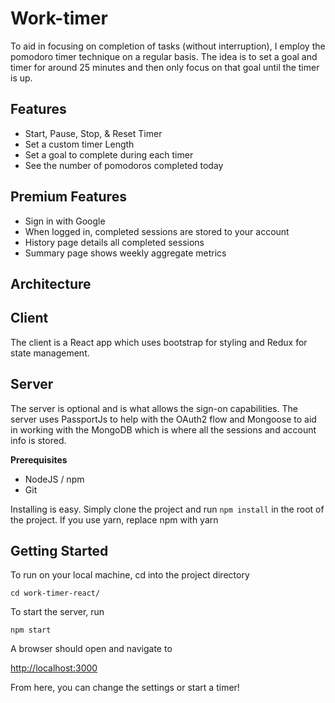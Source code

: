 # Work-timer

To aid in focusing on completion of tasks (without interruption), I employ the pomodoro timer technique on a regular basis. The idea is to set a goal and timer for around 25 minutes and then only focus on that goal until the timer is up.

## Features

- Start, Pause, Stop, & Reset Timer
- Set a custom timer Length
- Set a goal to complete during each timer
- See the number of pomodoros completed today

## Premium Features

- Sign in with Google
- When logged in, completed sessions are stored to your account
- History page details all completed sessions
- Summary page shows weekly aggregate metrics

## Architecture

## Client

The client is a React app which uses bootstrap for styling and Redux for state management.

## Server

The server is optional and is what allows the sign-on capabilities. The server uses PassportJs to help with the OAuth2 flow and Mongoose to aid in working with the MongoDB which is where all the sessions and account info is stored.

**Prerequisites**

- NodeJS / npm
- Git

Installing is easy. Simply clone the project and run
`npm install` in the root of the project. If you use yarn, replace npm with yarn

## Getting Started

To run on your local machine, cd into the project directory

`cd work-timer-react/`

To start the server, run

`npm start`

A browser should open and navigate to

[http://localhost:3000](http://localhost:3000)

From here, you can change the settings or start a timer!

###
